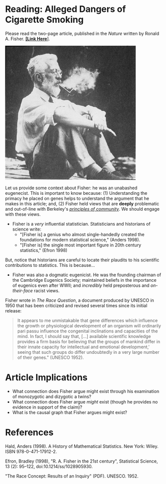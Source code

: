 # Reading: Alleged Dangers of Cigarette Smoking 

Please read the two-page article, published in the *Nature* written by Ronald A. Fisher. [**[Link Here**]](./docs/fisher_1958.pdf). 

![fisher-image](./images/fisher.gif)

Let us provide some context about Fisher: he was an unabashed eugenecist. This is important to know because:  (1) Understanding the primacy he placed on genes helps to understand the argument that he makes in this article; and,  (2) Fisher held views that are **deeply** problematic and out-of-line with Berkeley's [*principles of community*](https://diversity.berkeley.edu/principles-community). We should engage with these views. 

- Fisher is a *very* influential statistician. Statisticians and historians of science write: 
  - "[Fisher is] a genius who almost single-handedly created the foundations for modern statistical science," (Anders 1998).
  - "[Fisher is] the single most important figure in 20th century statistics," (Efron 1998)

But, notice that historians are careful to locate their plaudits to his scientific contributions to statistics. This is because... 

- Fisher was also a dogmatic eugenicist. He was the founding chairman of the Cambridge Eugenics Society; maintained beliefs in the importance of eugenics even after WWII; and *incredibly* held preposterous and *on-their-face* racist views. 

Fisher wrote in *The Race Question*, a document produced by UNESCO in 1950 that has been criticized and revised several times since its initial release: 

> It appears to me unmistakable that gene differences which influence the growth or physiological development of an organism will ordinarily pari passu influence the congenital inclinations and capacities of the mind. In fact, I should say that, [...] available scientific knowledge provides a firm basis for believing that the groups of mankind differ in their innate capacity for intellectual and emotional development,' seeing that such groups do differ undoubtedly in a very large number of their genes." (UNESCO 1952). 

# Article Implications 

- What connection does Fisher argue might exist through his examination of monozygotic and dizygotic a twins? 
- What connection does Fisher argue *might* exist (though he provides no evidence in support of the claim)? 
- What is the causal graph that Fisher argues might exist? 

# References 
Hald, Anders (1998). A History of Mathematical Statistics. New York: Wiley. ISBN 978-0-471-17912-2.

Efron, Bradley (1998), "R. A. Fisher in the 21st century", Statistical Science, 13 (2): 95–122, doi:10.1214/ss/1028905930.

"The Race Concept: Results of an Inquiry" (PDF). UNESCO. 1952.